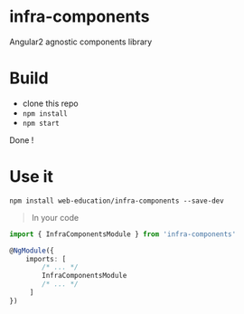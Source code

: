 # infra-components
Angular2 agnostic components library

# Build

- clone this repo
- `npm install`
- `npm start`

Done !

# Use it

`npm install web-education/infra-components --save-dev`

>In your code

```typescript
import { InfraComponentsModule } from 'infra-components'

@NgModule({
    imports: [
        /* ... */
        InfraComponentsModule
        /* ... */
     ]
})
```
